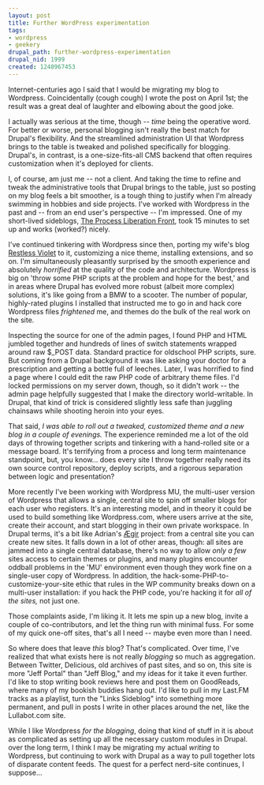 ```yaml
--- 
layout: post
title: Further WordPress experimentation
tags: 
- wordpress
- geekery
drupal_path: further-wordpress-experimentation
drupal_nid: 1999
created: 1248967453
---
```

Internet-centuries ago I said that I would be migrating my blog to Wordpress. Coincidentally (cough cough) I wrote the post on April 1st; the result was a great deal of laughter and elbowing about the good joke.



I actually was serious at the time, though -- <em>time</em> being the operative word. For better or worse, personal blogging isn't really the best match for Drupal's flexibility. And the streamlined administration UI that Wordpress brings to the table is tweaked and polished specifically for blogging. Drupal's, in contrast, is a one-size-fits-all CMS backend that often requires customization when it's deployed for clients.



I, of course, am just me -- not a client. And taking the time to refine and tweak the administrative tools that Drupal brings to the table, just so posting on my blog feels a bit smoother, is a tough thing to justify when I'm already swimming in hobbies and side projects. I've worked with Wordpress in the past and -- from an end user's perspective -- I'm impressed. One of my short-lived sideblogs, <a href="http://processliberation.org/">The Process Liberation Front</a>, took 15 minutes to set up and works (worked?) nicely.



I've continued tinkering with Wordpress since then, porting my wife's blog <a href="http://restlessviolet.com">Restless Violet</a> to it, customizing a nice theme, installing extensions, and so on. I'm simultaneously pleasantly surprised by the smooth experience and absolutely <em>horrified</em> at the quality of the code and architecture. Wordpress is big on 'throw some PHP scripts at the problem and hope for the best,' and in areas where Drupal has evolved more robust (albeit more complex) solutions, it's like going from a BMW to a scooter. The number of popular, highly-rated plugins I installed that instructed me to go in and hack core Wordpress files <em>frightened</em> me, and themes do the bulk of the real work on the site.



Inspecting the source for one of the admin pages, I found PHP and HTML jumbled together and hundreds of lines of switch statements wrapped around raw $_POST data. Standard practice for oldschool PHP scripts, sure. But coming from a Drupal background it was like asking your doctor for a prescription and getting a bottle full of leeches. Later, I was horrified to find a page where I could edit the raw PHP code of arbitrary theme files. I'd locked permissions on my server down, though, so it didn't work -- the admin page helpfully suggested that I make the directory world-writable. In Drupal, that kind of trick is considered slightly less safe than juggling chainsaws while shooting heroin into your eyes.



That said, <em>I was able to roll out a tweaked, customized theme and a new blog in a couple of evenings.</em> The experience reminded me a lot of the old days of throwing together scripts and tinkering with a hand-rolled site or a message board. It's terrifying from a process and long term maintenance standpoint, but, you know... does every site I throw together really need its own source control repository, deploy scripts, and a rigorous separation between logic and presentation?



More recently I've been working with Wordpress MU, the multi-user version of Wordpress that allows a single, central site to spin off smaller blogs for each user who registers. It's an interesting model, and in theory it could be used to build something like Wordpress.com, where users arrive at the site, create their account, and start blogging in their own private workspace. In Drupal terms, it's a bit like Adrian's <a href="http://groups.drupal.org/aegir-hosting-system">Ægir</a> project: from a central site you can create new sites. It falls down in a lot of other areas, though: all sites are jammed into a single central database, there's no way to allow <em>only a few</em> sites access to certain themes or plugins, and many plugins encounter oddball problems in the 'MU' environment even though they work fine on a single-user copy of Wordpress. In addition, the hack-some-PHP-to-customize-your-site ethic that rules in the WP community breaks down on a multi-user installation: if you hack the PHP code, you're hacking it for <em>all of the sites,</em> not just one.



Those complaints aside, I'm liking it. It lets me spin up a new blog, invite a couple of co-contributors, and let the thing run with minimal fuss. For some of my quick one-off sites, that's all I need -- maybe even more than I need.



So where does that leave <em>this</em> blog? That's complicated. Over time, I've realized that what exists here is not really <em>blogging</em> so much as aggregation. Between Twitter, Delicious, old archives of past sites, and so on, this site is more "Jeff Portal" than "Jeff Blog," and my ideas for it take it even further. I'd like to stop writing book reviews here and post them on GoodReads, where many of my bookish buddies hang out. I'd like to pull in my Last.FM tracks as a playlist, turn the "Links Sideblog" into something more permanent, and pull in posts I write in other places around the net, like the Lullabot.com site.



While I like Wordpress <em>for the blogging</em>, doing that kind of stuff in it is about as complicated as setting up all the necessary custom modules in Drupal. over the long term, I think I may be migrating my actual <em>writing</em> to Wordpress, but continuing to work with Drupal as a way to pull together lots of disparate content feeds. The quest for a perfect nerd-site continues, I suppose...
